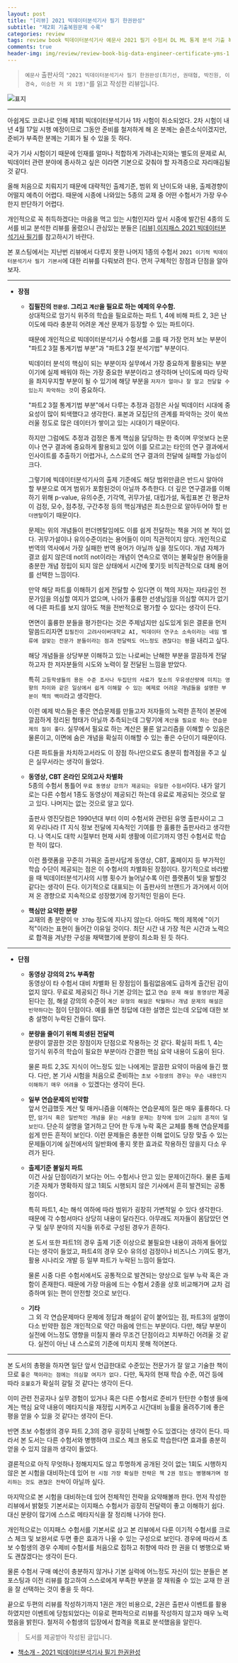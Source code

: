 ```yaml
---  
layout: post  
title: "[리뷰] 2021 빅데이터분석기사 필기 한권완성"  
subtitle: "제2회 기출복원문제 수록"  
categories: review  
tags: review book 빅데이터분석기사 예문사 2021 필기 수험서 DL ML 통계 분석 기출 복원 모의고사  
comments: true  
header-img: img/review/review-book-big-data-engineer-certificate-yms-1.png
---  
```

  
> `예문사` 출판사의 `"2021 빅데이터분석기사 필기 한권완성(최기선, 권태협, 박진원, 이경숙, 이승헌 저 외 1명)"`를 읽고 작성한 리뷰입니다.  

![표지](https://theorydb.github.io/assets/img/review/review-book-big-data-engineer-certificate-yms-1.png)  

---

아쉽게도 코로나로 인해 제1회 빅데이터분석기사 1차 시험이 취소되었다. 2차 시험이 내년 4월 17일 시행 예정이므로 그동안 준비를 철저하게 해 온 분께는 슬픈소식이겠지만, 준비가 부족한 분께는 기회가 될 수 있을 듯 하다.

국가 기사 시험이기 때문에 인재를 얼마나 적합하게 가려내는지와는 별도의 문제로 AI, 빅데이터 관련 분야에 종사하고 싶은 이라면 기본으로 갖춰야 할 자격증으로 자리매김될 것 같다.

올해 처음으로 치뤄지기 때문에 대략적인 출제기준, 범위 외 난이도와 내용, 출제경향이 어떨지 예측이 어렵다. 때문에 시종에 나와있는 5종의 교재 중 어떤 수험서가 가장 우수한지 판단하기 어렵다. 

개인적으로 꼭 취득하겠다는 마음을 먹고 있는 시험인지라 앞서 시중에 발간된 4종의 도서를 비교 분석한 리뷰를 올렸으니 관심있는 분들은 [[리뷰] 이지패스 2021 빅데이터분석기사 필기](https://theorydb.github.io/review/2020/11/30/review-book-big-data-engineer-certificate/)를 참고하시기 바란다.

본 포스팅에서는 지난번 리뷰에서 다루지 못한 나머지 1종의 수험서 `2021 이기적 빅데이터분석기사 필기 기본서`에 대한 리뷰를 다뤄보려 한다. 먼저 구체적인 장점과 단점을 알아보자.

---

* __장점__  
  - __집필진의 `전문성`. 그리고 `계산`을 필요로 하는 예제의 우수함.__  
    상대적으로 암기식 위주의 학습을 필요로하는 파트 1, 4에 비해 파트 2, 3은 난이도에 따라 충분히 어려운 계산 문제가 등장할 수 있는 파트이다.

    때문에 개인적으로 빅데이터분석기사 수험서를 고를 때 가장 먼저 보는 부분이 "파트2 3절 통계기법 부분"과 "파트3 2절 분석기법" 부분이다. 

    빅데이터 분석의 핵심이 되는 부분이자 실무에서 가장 중요하게 활용되는 부분이기에 실제 배워야 하는 가장 중요한 부분이라고 생각하며 난이도에 따라 당락을 좌지우지할 부분이 될 수 있기에 해당 부분을 `저자가 얼마나 잘 알고 전달할 수 있는지 파악하는 것`이 중요하다.
    
    "파트2 3절 통계기법 부분"에서 다루는 추정과 검정은 사실 빅데이터 시대에 중요성이 많이 퇴색했다고 생각한다. 표본과 모집단의 관계를 파악하는 것이 쑥쓰러울 정도로 많은 데이터가 쌓이고 있는 시대이기 때문이다. 
    
    하지만 그럼에도 추정과 검정은 통계 핵심을 담당하는 한 축이며 무엇보다 논문이나 연구 결과에 중요하게 활용되고 있어 이를 모르고는 타인의 연구 결과에서 인사이트를 추출하기 어렵거나, 스스로의 연구 결과의 전달에 실패할 가능성이 크다. 

    그렇기에 빅데이터분석기사의 출제 기준에도 해당 범위만큼은 반드시 알아야 할 부분으로 여겨 범위가 포함된것이 아닐까 추측한다. 더 깊은 연구결과를 이해하기 위해 p-value, 유의수준, 기각역, 귀무가설, 대립가설, 독립표본 간 평균차이 검정, 모수, 점추정, 구간추정 등의 핵심개념은 최소한으로 알아두어야 할 `펀더멘탈`이기 때문이다. 

    문제는 위의 개념들이 펀더멘탈임에도 이를 쉽게 전달하는 책을 거의 본 적이 없다. 귀무가설이나 유의수준이라는 용어들이 이미 직관적이지 않다. 개인적으로 번역의 역사에서 가장 실패한 번역 용어가 아닐까 싶을 정도이다. 개념 자체가 결코 쉽지 않은데 not의 not이라는 개념이 연속으로 엮이는 불확실한 용어들을 충분한 개념 정립이 되지 않은 상태에서 시간에 쫓기듯 비직관적으로 대체 용어를 선택한 느낌이다.

    만약 해당 파트를 이해하기 쉽게 전달할 수 있다면 이 책의 저자는 자타공인 전문가임을 의심할 여지가 없으며, 나아가 훌륭한 선생님임을 의심할 여지가 없기에 다른 파트를 보지 않아도 책을 전반적으로 평가할 수 있다는 생각이 든다. 

    면면이 훌륭한 분들을 평가한다는 것은 주제넘지만 심도있게 읽은 결론을 먼저 말씀드리자면 `집필진이 고려사이버대학교 AI, 빅데이터 연구소 소속이라는 네임 밸류에 걸맞는 전문가 분들이라는 점과 전달력도 어느정도 괜찮다는 평`을 내리고 싶다.

    해당 개념들을 상당부분 이해하고 있는 나로써는 난해한 부분을 깔끔하게 전달하고자 한 저자분들의 시도와 노력이 잘 전달된 느낌을 받았다. 
    
    특히 `고등학생들의 용돈 수준 조사나 두집단의 사료가 젖소의 우유생산량에 미치는 영향의 차이와 같은 일상에서 쉽게 이해할 수 있는 예제로 어려운 개념들을 설명한 부분이 책의 백미`라고 생각한다. 

    이런 예제 박스들은 좋은 연습문제를 만들고자 저자들의 노력한 흔적이 본문에 깔끔하게 정리된 형태가 아닐까 추측되는데 그렇기에 `계산을 필요로 하는 연습문제의 질이 좋다`. 실무에서 필요로 하는 계산은 물론 알고리즘을 이해할 수 있음은 물론이고, 이면에 숨은 개념을 확실히 이해할 수 있는 좋은 수단이기 때문이다.

    다른 파트들을 차치하고서라도 이 장점 하나만으로도 충분히 합격점을 주고 싶은 실무서라는 생각이 들었다. 
  
  - __동영상, CBT 온라인 모의고사 차별화__  
    5종의 수험서 통틀어 `무료 동영상 강의가 제공되는 유일한 수험서`이다. 내가 알기로는 다른 수험서 1종도 동영상이 제공되긴 하는데 유료로 제공되는 것으로 알고 있다. 나머지는 없는 것으로 알고 있다.
    
    출판사 영진닷컴은 1990년대 부터 이미 수험서와 관련된 유명 출판사이고 그 외 우리나라 IT 지식 정보 전달에 지속적인 기여를 한 훌륭한 출판사라고 생각한다. 나 역시도 대학 시절부터 현재 사회 생활에 이르기까지 영진 수험서로 학습한 적이 많다.

    이런 플랫폼을 꾸준히 가꿔온 출판사답게 동영상, CBT, 홈페이지 등 부가적인 학습 수단이 제공되는 점은 이 수험서의 차별화된 장점이다. 장기적으로 바라봤을 때 빅데이터분석기사의 시행 횟수가 늘어날수록 이런 플랫폼이 빛을 발할것 같다는 생각이 든다. 이기적으로 대표되는 이 출판사의 브랜드가 과거에서 이어져 온 경향으로 지속적으로 성장했기에 장기적인 믿음이 든다.

  - __핵심만 요약한 분량__  
    교재의 총 분량이 `약 370p` 정도에 지나지 않는다. 아마도 책의 제목에 "이기적"이라는 표현이 들어간 이유일 것이다. 최단 시간 내 가장 적은 시간과 노력으로 합격을 겨냥한 구성을 채택했기에 분량이 최소화 된 듯 하다.

---

* __단점__  
  - __동영상 강의의 2% 부족함__  
    동영상이 타 수험서 대비 차별화 된 장점임이 틀림없음에도 급하게 출간된 감이 없지 않다.  무료로 제공되긴 하나 기본 강의는 없고 `연습 문제 해설 동영상만` 제공된다는 점, 해설 강의의 수준이 `계산 유형의 해설은 탁월하나 개념 문제의 해설은 빈약하다`는 점이 단점이다. 예를 들면 정답에 대한 설명은 있는데 오답에 대한 보충 설명이 누락된 건들이 많다.
  
  - __분량을 줄이기 위해 희생된 전달력__  
    분량이 깔끔한 것은 장점이자 단점으로 작용하는 것 같다. 확실히 파트 1, 4는 암기식 위주의 학습이 필요한 부분이라 간결한 핵심 요약 내용이 도움이 된다.

    물론 파트 2,3도 지식이 어느정도 있는 나에게는 깔끔한 요약이 마음에 들긴 했다. 다만, 본 기사 시험을 처음으로 준비하는 `초보 수험생의 경우는 무슨 내용인지 이해하기 매우 어려울 수` 있겠다는 생각이 든다. 

  - __일부 연습문제의 빈약함__  
    앞서 언급했듯 계산 및 매커니즘을 이해하는 연습문제의 질은 매우 훌륭하다. 다만, `암기식 혹은 일반적인 개념을 묻는 서술형 문제는 창작에 있어 고심의 흔적이 덜 보인다`. 단순히 설명을 열거하고 단어 한 두개 누락 혹은 교체를 통해 연습문제를 쉽게 만든 흔적이 보인다. 이런 문제들은 충분한 이해 없이도 당장 맞출 수 있는 문제들이기에 실전에서의 일반화에 좋지 못한 효과로 작용하진 않을지 다소 우려가 된다.
  
  - __출제기준 불일치 파트__  
    이건 사실 단점이라기 보다는 어느 수험서나 안고 있는 문제이긴하다. 물론 출제기준 자체가 명확하지 않고 1회도 시행되지 않은 기사에서 흔히 발견되는 공통점이다.

    특히 파트1, 4는 해석 여하에 따라 범위가 굉장히 가변적일 수 있다 생각한다. 때문에 각 수험서마다 상당히 내용이 달라진다. 아무래도 저자들이 몸담았던 연구 및 실무 분야의 지식들 위주로 구성된 경우가 흔하다. 

    본 도서 또한 파트1의 경우 출제 기준 이상으로 불필요한 내용이 과하게 들어있다는 생각이 들었고, 파트4의 경우 모수 유의성 검정이나 비즈니스 기여도 평가, 활용 시나리오 개발 등 일부 파트가 누락된 느낌이 들었다. 
    
    물론 시중 다른 수험서에서도 공통적으로 발견되는 양상으로 일부 누락 혹은 과함이 존재한다. 때문에 가장 마음에 드는 수험서 2종을 상호 비교해가며 교차 검증하며 읽는 편이 안전할 것으로 보인다.

  - __기타__  
    그 외 각 연습문제마다 문제에 정답과 해설이 같이 붙어있는 점, 파트3의 설명이 다소 빈약한 점은 개인적으로 약간 마음에 안드는 부분이다. 다만, 해당 부분이 실전에 어느정도 영향을 미칠지 몰라 무조건 단점이라고 치부하긴 어려울 것 같다. 실전이 아닌 내 스스로의 기준에 미치지 못해 적어본다. 

---

본 도서의 총평을 하자면 일단 앞서 언급한대로 수준있는 전문가가 잘 알고 기술한 책이므로 `좋은 책이라는 점에는 의심할 여지가 없다.` 다만, 독자의 현재 학습 수준, 여건 등에 따라 `호불호`가 확실히 갈릴 것 같다는 생각이 든다. 

이미 관련 전공자나 실무 경험이 있거나 혹은 다른 수험서로 준비가 탄탄한 수험생 들에게는 핵심 요약 내용이 메타지식을 재정립 시켜주고 시간대비 능률을 올려주기에 좋은 평을 얻을 수 있을 것 같다는 생각이 든다. 

반면 초보 수험생의 경우 파트 2,3의 경우 굉장히 난해할 수도 있겠다는 생각이 든다. 따라서 본 도서는 다른 수험서와 병행하여 크로스 체크 용도로 학습한다면 효과를 충분히 얻을 수 있지 않을까 생각이 들었다. 

결론적으로 아직 무엇하나 정해지지도 않고 투명하게 공개된 것이 없는 1회도 시행하지 않은 본 시험을 대비하는데 있어 `현 시점 가장 확실한 전략은 책 2권 정도는 병행해가며 정리하는 것도 괜찮은 전략`이 아닐까 싶다.

마지막으로 본 시험을 대비하는데 있어 전체적인 전략을 요약해볼까 한다. 먼저 작성한 리뷰에서 밝혔듯 기본서로는 이지패스 수험서가 굉장히 전달력이 좋고 이해하기 쉽다. 대신 분량이 많기에 스스로 메타지식을 잘 정리해 나가야 한다. 

개인적으로는 이지패스 수험서를 기본서로 삼고 본 리뷰에서 다룬 이기적 수험서를 크로스 체크 및 보완서로 두면 좋은 효과가 나올 수 있는 구성으로 보인다. 경우에 따라서 초보 수험생의 경우 수제비 수험서를 처음으로 접하고 취향에 따라 한 권을 더 병행으로 봐도 괜찮겠다는 생각이 든다. 

물론 수험서 구매 예산이 충분하지 않거나 기본 실력에 어느정도 자신이 있는 분들은 본 포스팅과 이전 리뷰를 참고하여 스스로에게 부족한 부분을 잘 채워줄 수 있는 교재 한 권을 잘 선택하는 것이 좋을 듯 하다.

끝으로 두편의 리뷰를 작성하기까지 1권은 개인 비용으로, 2권은 출판사 이벤트를 활용하였지만 이벤트에 당첨되었다는 이유로 편파적으로 리뷰를 작성하지 않고자 매우 노력했음을 밝힌다. 철저히 수험생의 입장에서 합격을 목표로 분석했음을 알린다. 

> 도서를 제공받아 작성된 글입니다.


* [책소개 - 2021 빅데이터분석기사 필기 한권완성](http://www.yes24.com/Product/Goods/101873205)

